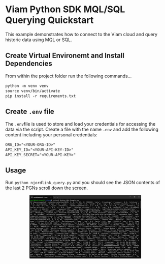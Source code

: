 # Viam Python SDK MQL/SQL Querying Quickstart

This example demonstrates how to connect to the Viam cloud and query historic data using MQL or SQL.

## Create Virtual Environemt and Install Dependencies

From within the project folder run the following commands...

```
python -m venv venv
source venv/bin/activate
pip install -r requirements.txt
```

## Create `.env` file

The `.env`file is used to store and load your credentials for accessing the data via the script.
Create a file with the name `.env` and add the following content including your personal credentials:

```
ORG_ID="<YOUR-ORG-ID>"
API_KEY_ID="<YOUR-API-KEY-ID>"
API_KEY_SECRET="<YOUR-API-KEY>"
```

## Usage

Run `python njordlink_query.py` and you should see the JSON contents of the last 2 PGNs scroll down the screen.

<div align="center">
<img src="https://github.com/digitalyacht/Getting-Started-with-Njord-Cloud/blob/555339a1d683f16e2a527a49c740fb514af84061/images/Python_Output.png" width=70%>
</div>

